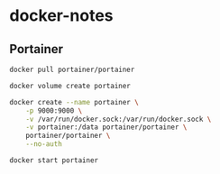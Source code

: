 # docker-notes

## Portainer
```bash
docker pull portainer/portainer
```

```bash
docker volume create portainer
```

```bash
docker create --name portainer \
    -p 9000:9000 \
    -v /var/run/docker.sock:/var/run/docker.sock \
    -v portainer:/data portainer/portainer \
    portainer/portainer \
    --no-auth
```

```bash
docker start portainer
```
